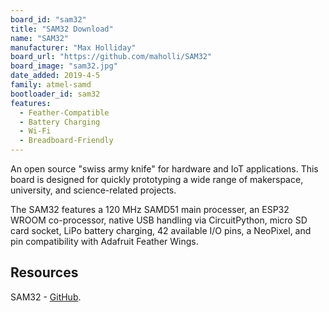 ```yaml
---
board_id: "sam32"
title: "SAM32 Download"
name: "SAM32"
manufacturer: "Max Holliday"
board_url: "https://github.com/maholli/SAM32"
board_image: "sam32.jpg"
date_added: 2019-4-5
family: atmel-samd
bootloader_id: sam32
features:
  - Feather-Compatible
  - Battery Charging
  - Wi-Fi
  - Breadboard-Friendly
---
```

 
An open source "swiss army knife" for hardware and IoT applications. This board is designed for quickly prototyping a wide range of makerspace, university, and science-related projects. 

The SAM32 features a 120 MHz SAMD51 main processer, an ESP32 WROOM co-processor, native USB handling via CircuitPython, micro SD card socket, LiPo battery charging, 42 available I/O pins, a NeoPixel, and pin compatibility with Adafruit Feather Wings. 

## Resources
SAM32 - [GitHub](https://github.com/maholli/SAM32).
